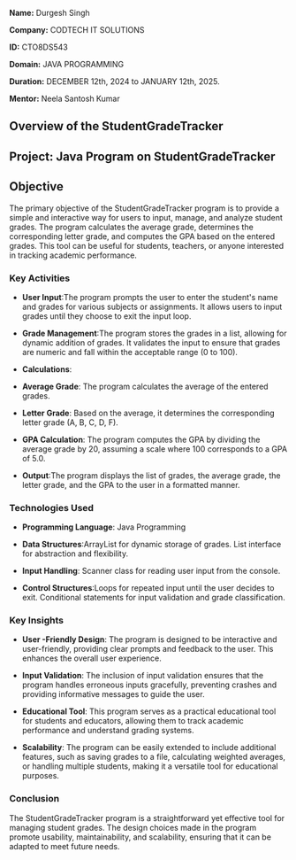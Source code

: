 **Name:** Durgesh Singh

**Company:** CODTECH IT SOLUTIONS

**ID:** CTO8DS543

**Domain:** JAVA PROGRAMMING

**Duration:** DECEMBER 12th, 2024 to JANUARY 12th, 2025. 

**Mentor:** Neela Santosh Kumar


## Overview of the StudentGradeTracker

## Project: Java Program on StudentGradeTracker

## Objective

The primary objective of the StudentGradeTracker program is to provide a simple and interactive way for users to input, manage, and analyze student grades. The program calculates the average grade, determines the corresponding letter grade, and computes the GPA based on the entered grades. This tool can be useful for students, teachers, or anyone interested in tracking academic performance.

### Key Activities

- **User Input**:The program prompts the user to enter the student's name and grades for various subjects or assignments.
                 It allows users to input grades until they choose to exit the input loop.

- **Grade Management**:The program stores the grades in a list, allowing for dynamic addition of grades.
                       It validates the input to ensure that grades are numeric and fall within the acceptable range (0 to 100).
  
- **Calculations**:
 
- **Average Grade**: The program calculates the average of the entered grades.
 
- **Letter Grade**: Based on the average, it determines the corresponding letter grade (A, B, C, D, F).
 
- **GPA Calculation**: The program computes the GPA by dividing the average grade by 20, assuming a scale where 100 corresponds to a GPA of 5.0.
  
- **Output**:The program displays the list of grades, the average grade, the letter grade, and the GPA to the user in a formatted manner.

### Technologies Used
- **Programming Language**: Java Programming

- **Data Structures**:ArrayList for dynamic storage of grades.
                List interface for abstraction and flexibility.
                
- **Input Handling**: Scanner class for reading user input from the console.

- **Control Structures**:Loops for repeated input until the user decides to exit.
                   Conditional statements for input validation and grade classification.

### Key Insights
- **User -Friendly Design**: The program is designed to be interactive and user-friendly, providing clear prompts and feedback to the user. This enhances the overall user experience. 

- **Input Validation**: The inclusion of input validation ensures that the program handles erroneous inputs gracefully, preventing crashes and providing informative messages to guide the user.

- **Educational Tool**: This program serves as a practical educational tool for students and educators, allowing them to track academic performance and understand grading systems.

- **Scalability**: The program can be easily extended to include additional features, such as saving grades to a file, calculating weighted averages, or handling multiple students, making it a versatile tool for 
                  educational purposes.

### Conclusion
The StudentGradeTracker program is a straightforward yet effective tool for managing student grades. The design choices made in the program promote usability, maintainability, and scalability, ensuring that it can be adapted to meet future needs.



